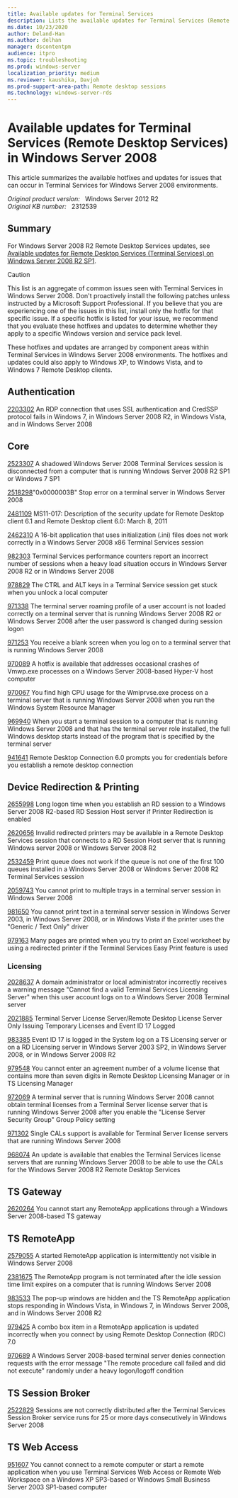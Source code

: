 ```yaml
---
title: Available updates for Terminal Services
description: Lists the available updates for Terminal Services (Remote Desktop Services) in Windows Server 2008. Arranges the hotfixes and updates by component areas within Terminal Services.
ms.date: 10/23/2020
author: Deland-Han 
ms.author: delhan
manager: dscontentpm
audience: itpro
ms.topic: troubleshooting
ms.prod: windows-server
localization_priority: medium
ms.reviewer: kaushika, Davjoh
ms.prod-support-area-path: Remote desktop sessions
ms.technology: windows-server-rds
---
```

# Available updates for Terminal Services (Remote Desktop Services) in Windows Server 2008

This article summarizes the available hotfixes and updates for issues that can occur in Terminal Services for Windows Server 2008 environments.

_Original product version:_ &nbsp; Windows Server 2012 R2  
_Original KB number:_ &nbsp; 2312539

## Summary

For Windows Server 2008 R2 Remote Desktop Services updates, see [Available updates for Remote Desktop Services (Terminal Services) on Windows Server 2008 R2 SP1](/troubleshoot/windows-server/remote/remote-desktop-services-updates).

> [!CAUTION]
> This list is an aggregate of common issues seen with Terminal Services in Windows Server 2008. Don't proactively install the following patches unless instructed by a Microsoft Support Professional. If you believe that you are experiencing one of the issues in this list, install only the hotfix for that specific issue. If a specific hotfix is listed for your issue, we recommend that you evaluate these hotfixes and updates to determine whether they apply to a specific Windows version and service pack level.

These hotfixes and updates are arranged by component areas within Terminal Services in Windows Server 2008 environments. The hotfixes and updates could also apply to Windows XP, to Windows Vista, and to Windows 7 Remote Desktop clients.

## Authentication

[2203302](https://support.microsoft.com/help/2203302) An RDP connection that uses SSL authentication and CredSSP protocol fails in Windows 7, in Windows Server 2008 R2, in Windows Vista, and in Windows Server 2008

## Core

[2523307](https://support.microsoft.com/help/2523307) A shadowed Windows Server 2008 Terminal Services session is disconnected from a computer that is running Windows Server 2008 R2 SP1 or Windows 7 SP1

[2518298](https://support.microsoft.com/help/2518298)"0x0000003B" Stop error on a terminal server in Windows Server 2008

[2481109](https://support.microsoft.com/help/2481109) MS11-017: Description of the security update for Remote Desktop client 6.1 and Remote Desktop client 6.0: March 8, 2011

[2462310](https://support.microsoft.com/help/2462310) A 16-bit application that uses initialization (.ini) files does not work correctly in a Windows Server 2008 x86 Terminal Services session

[982303](https://support.microsoft.com/help/982303) Terminal Services performance counters report an incorrect number of sessions when a heavy load situation occurs in Windows Server 2008 R2 or in Windows Server 2008

[978829](https://support.microsoft.com/help/978829) The CTRL and ALT keys in a Terminal Service session get stuck when you unlock a local computer

[971338](https://support.microsoft.com/help/971338) The terminal server roaming profile of a user account is not loaded correctly on a terminal server that is running Windows Server 2008 R2 or Windows Server 2008 after the user password is changed during session logon

[971253](https://support.microsoft.com/help/971253) You receive a blank screen when you log on to a terminal server that is running Windows Server 2008

[970089](https://support.microsoft.com/help/970089) A hotfix is available that addresses occasional crashes of Vmwp.exe processes on a Windows Server 2008-based Hyper-V host computer

[970067](https://support.microsoft.com/help/970067) You find high CPU usage for the Wmiprvse.exe process on a terminal server that is running Windows Server 2008 when you run the Windows System Resource Manager

[969940](https://support.microsoft.com/help/969940) When you start a terminal session to a computer that is running Windows Server 2008 and that has the terminal server role installed, the full Windows desktop starts instead of the program that is specified by the terminal server

[941641](https://support.microsoft.com/help/941641) Remote Desktop Connection 6.0 prompts you for credentials before you establish a remote desktop connection

## Device Redirection & Printing

[2655998](https://support.microsoft.com/help/2655998) Long logon time when you establish an RD session to a Windows Server 2008 R2-based RD Session Host server if Printer Redirection is enabled

[2620656](https://support.microsoft.com/help/2620656) Invalid redirected printers may be available in a Remote Desktop Services session that connects to a RD Session Host server that is running Windows server 2008 or Windows Server 2008 R2

[2532459](https://support.microsoft.com/help/2532459) Print queue does not work if the queue is not one of the first 100 queues installed in a Windows Server 2008 or Windows Server 2008 R2 Terminal Services session

[2059743](https://support.microsoft.com/help/2059743) You cannot print to multiple trays in a terminal server session in Windows Server 2008

[981650](https://support.microsoft.com/help/981650) You cannot print text in a terminal server session in Windows Server 2003, in Windows Server 2008, or in Windows Vista if the printer uses the "Generic / Text Only" driver

[979163](https://support.microsoft.com/help/979163) Many pages are printed when you try to print an Excel worksheet by using a redirected printer if the Terminal Services Easy Print feature is used

### Licensing

[2028637](https://support.microsoft.com/help/2028637) A domain administrator or local administrator incorrectly receives a warning message "Cannot find a valid Terminal Services Licensing Server" when this user account logs on to a Windows Server 2008 Terminal server

[2021885](https://support.microsoft.com/help/2021885) Terminal Server License Server/Remote Desktop License Server Only Issuing Temporary Licenses and Event ID 17 Logged

[983385](https://support.microsoft.com/help/983385) Event ID 17 is logged in the System log on a TS Licensing server or on a RD Licensing server in Windows Server 2003 SP2, in Windows Server 2008, or in Windows Server 2008 R2

[979548](https://support.microsoft.com/help/979548) You cannot enter an agreement number of a volume license that contains more than seven digits in Remote Desktop Licensing Manager or in TS Licensing Manager

[972069](https://support.microsoft.com/help/972069) A terminal server that is running Windows Server 2008 cannot obtain terminal licenses from a Terminal Server license server that is running Windows Server 2008 after you enable the "License Server Security Group" Group Policy setting

[971302](https://support.microsoft.com/help/971302) Single CALs support is available for Terminal Server license servers that are running Windows Server 2008

[968074](https://support.microsoft.com/help/968074) An update is available that enables the Terminal Services license servers that are running Windows Server 2008 to be able to use the CALs for the Windows Server 2008 R2 Remote Desktop Services

## TS Gateway

[2620264](https://support.microsoft.com/help/2620264) You cannot start any RemoteApp applications through a Windows Server 2008-based TS gateway

## TS RemoteApp

[2579055](https://support.microsoft.com/help/2579055) A started RemoteApp application is intermittently not visible in Windows Server 2008

[2381675](https://support.microsoft.com/help/2381675) The RemoteApp program is not terminated after the idle session time limit expires on a computer that is running Windows Server 2008

[983533](https://support.microsoft.com/help/983533) The pop-up windows are hidden and the TS RemoteApp application stops responding in Windows Vista, in Windows 7, in Windows Server 2008, and in Windows Server 2008 R2

[979425](https://support.microsoft.com/help/979425) A combo box item in a RemoteApp application is updated incorrectly when you connect by using Remote Desktop Connection (RDC) 7.0

[970689](https://support.microsoft.com/help/970689) A Windows Server 2008-based terminal server denies connection requests with the error message "The remote procedure call failed and did not execute" randomly under a heavy logon/logoff condition

## TS Session Broker

[2522829](https://support.microsoft.com/help/2522829) Sessions are not correctly distributed after the Terminal Services Session Broker service runs for 25 or more days consecutively in Windows Server 2008

## TS Web Access

[951607](/troubleshoot/windows-server/remote/cannot-connect-to-remote-computer) You cannot connect to a remote computer or start a remote application when you use Terminal Services Web Access or Remote Web Workspace on a Windows XP SP3-based or Windows Small Business Server 2003 SP1-based computer
